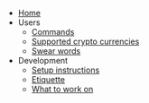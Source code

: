 - [Home](/ "Karen Bot docs")
- Users
	- [Commands](users/commands.md)
	- [Supported crypto currencies](users/supportedCrypto.md)
	- [Swear words](users/swearWords.md)
- Development
	- [Setup instructions](development/setupguide.md)
	- [Etiquette](development/etiquette.md)
	- [What to work on](development/whatToWorkOn.md)
